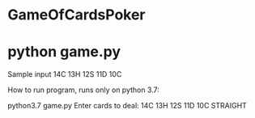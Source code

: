 # GameOfCardsPoker

# python game.py

Sample input 14C 13H 12S 11D 10C


How to run program, runs only on python 3.7:

python3.7 game.py
    Enter cards to deal:   14C 13H 12S 11D 10C
    STRAIGHT

